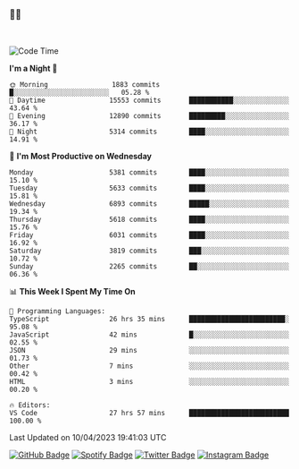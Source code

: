 ### 🤙🍺

<!-- <a href="https://github-readme-stats.vercel.app/api?username=hzak2xx&count_private=true&show_icons=true&theme=dracula">
  <img align="center" src="https://github-readme-stats.vercel.app/api?username=hzak2xx&count_private=true&show_icons=true&theme=dracula" />
</a>
</br> -->
</br>

<!--START_SECTION:waka-->
![Code Time](http://img.shields.io/badge/Code%20Time-2%2C313%20hrs%2039%20mins-blue)

**I'm a Night 🦉** 

```text
🌞 Morning                1883 commits        █░░░░░░░░░░░░░░░░░░░░░░░░   05.28 % 
🌆 Daytime                15553 commits       ███████████░░░░░░░░░░░░░░   43.64 % 
🌃 Evening                12890 commits       █████████░░░░░░░░░░░░░░░░   36.17 % 
🌙 Night                  5314 commits        ████░░░░░░░░░░░░░░░░░░░░░   14.91 % 
```
📅 **I'm Most Productive on Wednesday** 

```text
Monday                   5381 commits        ████░░░░░░░░░░░░░░░░░░░░░   15.10 % 
Tuesday                  5633 commits        ████░░░░░░░░░░░░░░░░░░░░░   15.81 % 
Wednesday                6893 commits        █████░░░░░░░░░░░░░░░░░░░░   19.34 % 
Thursday                 5618 commits        ████░░░░░░░░░░░░░░░░░░░░░   15.76 % 
Friday                   6031 commits        ████░░░░░░░░░░░░░░░░░░░░░   16.92 % 
Saturday                 3819 commits        ███░░░░░░░░░░░░░░░░░░░░░░   10.72 % 
Sunday                   2265 commits        ██░░░░░░░░░░░░░░░░░░░░░░░   06.36 % 
```


📊 **This Week I Spent My Time On** 

```text
💬 Programming Languages: 
TypeScript               26 hrs 35 mins      ████████████████████████░   95.08 % 
JavaScript               42 mins             █░░░░░░░░░░░░░░░░░░░░░░░░   02.55 % 
JSON                     29 mins             ░░░░░░░░░░░░░░░░░░░░░░░░░   01.73 % 
Other                    7 mins              ░░░░░░░░░░░░░░░░░░░░░░░░░   00.42 % 
HTML                     3 mins              ░░░░░░░░░░░░░░░░░░░░░░░░░   00.20 % 

🔥 Editors: 
VS Code                  27 hrs 57 mins      █████████████████████████   100.00 % 
```


 Last Updated on 10/04/2023 19:41:03 UTC
<!--END_SECTION:waka-->

[![GitHub Badge](https://img.shields.io/badge/GitHub-100000?style=for-the-badge&logo=github&logoColor=white)](https://github.com/hzak2xx)
[![Spotify Badge](https://img.shields.io/badge/Spotify-1ED760?&style=for-the-badge&logo=spotify&logoColor=white)](https://open.spotify.com/user/uf90s6sbbh75a1mt44clkhkvf)
[![Twitter Badge](https://img.shields.io/badge/Twitter-1DA1F2?style=for-the-badge&logo=twitter&logoColor=white)](https://twitter.com/hzak2xx)
[![Instagram Badge](https://img.shields.io/badge/Instagram-E4405F?style=for-the-badge&logo=instagram&logoColor=white)](https://www.instagram.com/hzak2xx/)
